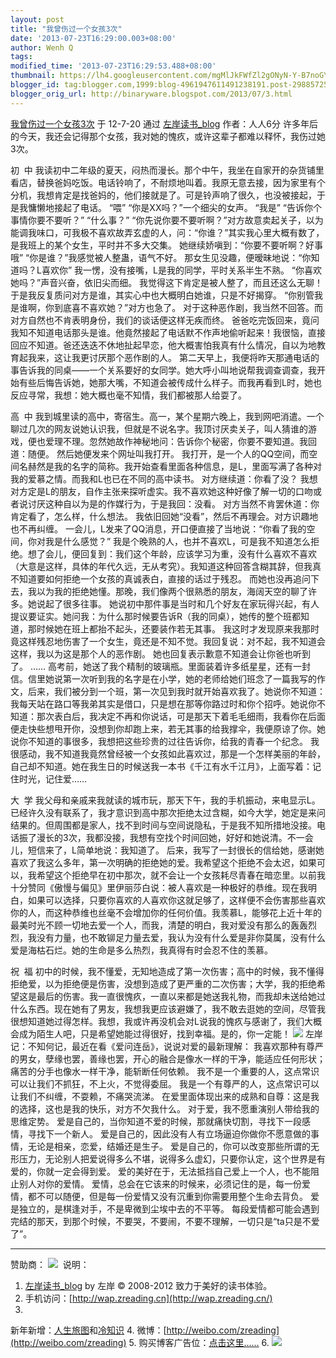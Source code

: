 ```yaml
---
layout: post
title: "我曾伤过一个女孩3次"
date: '2013-07-23T16:29:00.003+08:00'
author: Wenh Q
tags:
modified_time: '2013-07-23T16:29:53.488+08:00'
thumbnail: https://lh4.googleusercontent.com/mgMlJkFWfZl2gONyN-Y-B7noGYX7Q8e8RS5BiQrYrQQN7YHlJkauVERqY1RNmiiEuse-zqMlK4aNcxQfPpOvtg8QSU2JWopxOZeOjpUScQTmMDHSViE=s72-c
blogger_id: tag:blogger.com,1999:blog-4961947611491238191.post-2988572564864920154
blogger_orig_url: http://binaryware.blogspot.com/2013/07/3.html
---
```

[
我曾伤过一个女孩3次](http://www.zreading.cn/archives/3093.html)
于 12-7-20 通过 [左岸读书_blog](http://www.zreading.cn/) 作者：人人6分
许多年后的今天，我还会记得那个女孩，我对她的愧疚，或许这辈子都难以释怀，我伤过她3次。

初  中
我读初中二年级的夏天，闷热而漫长。那个中午，我坐在自家开的杂货铺里看店，替换爸妈吃饭。电话铃响了，不耐烦地叫着。我原无意去接，因为家里有个分机，我想肯定是找爸妈的，他们接就是了。可是铃声响了很久，也没被接起，于是我慵懒地接起了电话。
“喂”
“你是XX吗？”一个细尖的女声。
“我是”
“告诉你个事情你要不要听？”
“什么事？”
“你先说你要不要听啊？”对方故意卖起关子，以为能调我味口，可我极不喜欢故弄玄虚的人，问：“你谁？”其实我心里大概有数了，是我班上的某个女生，平时并不多大交集。
她继续娇嗔到：“你要不要听啊？好事哦”
“你是谁？”我感觉被人整蛊，语气不好。
那女生见没趣，便暧昧地说：“你知道吗？L喜欢你”
我一愣，没有接嘴，L是我的同学，平时关系半生不熟。
“你喜欢她吗？”声音兴奋，依旧尖而细。
我觉得这下肯定是被人整了，而且还这么无聊！于是我反复质问对方是谁，其实心中也大概明白她谁，只是不好揭穿。
“你别管我是谁啊，你到底喜不喜欢她？”对方也急了。
对于这种恶作剧，我当然不回答。而对方自然也不肯表明身份，我们的谈话便这样无疾而终。
爸爸吃完饭回来，竟问我知不知道电话那头是谁。他竟然接起了电话默不作声地偷听起来！我很恼，直接回应不知道。爸还迭迭不休地扯起早恋，他大概害怕我真有什么情况，自以为地教育起我来，这让我更讨厌那个恶作剧的人。
第二天早上，我便将昨天那通电话的事告诉我的同桌——一个关系要好的女同学。她大呼小叫地说帮我调查调查，我开始有些后悔告诉她，她那大嘴，不知道会被传成什么样子。而我再看到L时，她也反应寻常，我想：她大概也毫不知情，我们都被那人给耍了。

高  中
我到城里读的高中，寄宿生。高一，某个星期六晚上，我到网吧消遣。一个聊过几次的网友说她认识我，但就是不说名字。我顶讨厌卖关子，叫人猜谁的游戏，便也爱理不理。忽然她故作神秘地问：告诉你个秘密，你要不要知道。我回道：随便。
然后她便发来个网址叫我打开。
我打开，是一个人的QQ空间，而空间名赫然是我的名字的简称。我开始查看里面各种信息，是L，里面写满了各种对我的爱慕之情。而我和L也已在不同的高中读书。
对方继续道：你看了没？
我想对方定是L的朋友，自作主张来探听虚实。我不喜欢她这种好像了解一切的口吻或者说讨厌这种自以为是的作媒行为，于是我回：没看。
对方当然不肯罢休道：你肯定看了，怎么样，什么想法。
我依旧回她“没看”，然后不再理会。对方识趣地也不再纠缠。
一会儿，L发来了QQ消息，开口便直接了当地说：“你看了我的空间，你对我是什么感觉？”
我是个晚熟的人，也并不喜欢L，可是我不知道怎么拒绝。想了会儿，便回复到：我们这个年龄，应该学习为重，没有什么喜欢不喜欢（大意是这样，具体的年代久远，无从考究）。我知道这种回答含糊其辞，但我真不知道要如何拒绝一个女孩的真诚表白，直接的话过于残忍。
而她也没再追问下去，我以为我的拒绝她懂。那晚，我们像两个很熟悉的朋友，海阔天空的聊了许多。她说起了很多往事。
她说初中那件事是当时和几个好友在家玩得兴起，有人提议要证实。她问我：为什么那时候要告诉R（我的同桌），她传的整个班都知道，那时候她在班上都抬不起头，还要装作若无其事。
我这时才发现原来我那时竟这样残忍地伤害了一个女生，竟还是不知不觉。我回复说：对不起，我不知道会这样，我以为这是那个人的恶作剧。
她也回复表示歉意不知道会让你爸也听到了。
……
高考前，她送了我个精制的玻璃瓶。里面装着许多纸星星，还有一封信。信里她说第一次听到我的名字是在小学，她的老师给她们班念了一篇我写的作文，后来，我们被分到一个班，第一次见到我时就开始喜欢我了。她说你不知道：我每天站在路口等我弟其实是借口，只是想在那等你路过时和你个招呼。她说你不知道：那次表白后，我决定不再和你说话，可是那天下着毛毛细雨，我看你在后面便走快些想甩开你，没想到你却跑上来，若无其事的给我撑伞，我便原谅了你。她说你不知道的事很多，我想把这些珍贵的过往告诉你，给我的青春一个纪念。
我很感动，我不知道我竟然曾经被一个女孩如此喜欢过，那是一个怎样美丽的年龄，自己却不知道。她在我生日的时候送我一本书《千江有水千江月》，上面写着：记住时光，记住爱……

大  学
我父母和亲戚来我就读的城市玩，那天下午，我的手机振动，来电显示L。已经许久没有联系了，我才意识到高中那次拒绝太过含糊，如今大学，她定是来问结果的。但周围都是家人，找不到时间与空间说隐私，于是我不知所措地没接。电话振了漫长的3次，我都没接，我想有空找个时间回她，好好和她说清。不一会儿，短信来了，L简单地说：我知道了。
后来，我写了一封很长的信给她，感谢她喜欢了我这么多年，第一次明确的拒绝她的爱。我希望这个拒绝不会太迟，如果可以，我希望这个拒绝早在初中那次，就不会让一个女孩耗尽青春在暗恋里。以前我十分赞同《傲慢与偏见》里伊丽莎白说：被人喜欢是一种极好的恭维。现在我明白，如果可以选择，只要你喜欢的人喜欢你这就足够了，这样便不会伤害那些喜欢你的人，而这种恭维也丝毫不会增加你的任何价值。我羡慕L，能够花上近十年的最美时光不顾一切地去爱一个人，而我，清楚的明白，我对爱没有那么的轰轰烈烈，我没有力量，也不敢铆足力量去爱，我认为没有什么爱是非你莫属，没有什么爱是海枯石烂。她的生命是多么热烈，我真得有时会忍不住的羡慕。

祝  福
初中的时候，我不懂爱，无知地造成了第一次伤害；高中的时候，我不懂得拒绝爱，以为拒绝便是伤害，没想到造成了更严重的二次伤害；大学，我的拒绝希望这是最后的伤害。我一直很愧疚，一直以来都是她送我礼物，而我却未送给她过什么东西。现在她有了男友，我想我更应该避嫌了，我不敢去逛她的空间，尽管我很想知道她过得怎样。我想，我或许再没机会对L说我的愧疚与感谢了，我们大概会成为陌生人吧，只是希望她能过得很好，找到幸福。是的，你一定能！
![](https://lh4.googleusercontent.com/mgMlJkFWfZl2gONyN-Y-B7noGYX7Q8e8RS5BiQrYrQQN7YHlJkauVERqY1RNmiiEuse-zqMlK4aNcxQfPpOvtg8QSU2JWopxOZeOjpUScQTmMDHSViE)
左岸记：不知何记，最近在看《爱问连岳》，说说对爱的最新理解：
我喜欢那种有尊严的男女，孽缘也罢，善缘也罢，开心的融合是像水一样的干净，能适应任何形状；痛苦的分手也像水一样干净，能斩断任何依赖。
我不是一个重要的人，这点常识可以让我们不抓狂，不上火，不觉得委屈。
我是一个有尊严的人，这点常识可以让我们不纠缠，不耍赖，不痛哭流涕。
在爱里面体现出来的成熟和自尊：这是我的选择，这也是我的快乐，对方不欠我什么。
对于爱，我不愿重演别人带给我的思维定势。
爱是自己的，当你知道不爱的时候，那就痛快切割，寻找下一段感情，寻找下一个新人。
爱是自己的，因此没有人有立场逼迫你做你不愿意做的事情，无论是相亲，恋爱，结婚还是生子。
爱是自己的，你可以改变那些所谓的无形压力，无论别人把爱说得多么不堪，说得多么虚幻，只要你认定，这个世界是有爱的，你就一定会得到爱。
爱的美好在于，无法抵挡自己爱上一个人，也不能阻止别人对你的爱情。
爱情，总会在它该来的时候来，必须记住的是，每一份爱情，都不可以随便，但是每一份爱情又没有沉重到你需要用整个生命去背负。
爱是独立的，是棋逢对手，不是卑微到尘埃中去的不平等。
每段爱情都可能会遇到完结的那天，到那个时候，不要哭，不要闹，不要不理解，一切只是“ta只是不爱了”。

* * * * *

赞助商：
![](https://lh3.googleusercontent.com/btjuQP8jM-pQ8k9thdLlvVSuD9IPs7tn-VnCPnS8r9NiRe2foY0TJNarFcBe-mmLqS6DfjDduGTpZK0YMjFE0U0o0mXA2oqvOea3g4mr_aIKJwfUNyo)
 说明：
1. [左岸读书_blog](http://zreading.cn/) by 左岸 © 2008-2012
致力于美好的读书体验。
2. 手机访问：[http://wap.zreading.cn](http://wap.zreading.cn/)
3.
新年新增：[人生旅图](http://www.zreading.net/)和[冷知识](http://www.zreading.net/lenzhishi)
4. 微博：[http://weibo.com/zreading](http://weibo.com/zreading)
5. 购买博客广告位：[点击这里……](http://www.zreading.cn/about#ad)
6.
![](https://lh6.googleusercontent.com/v3v6Gj_x1_6t8d-kcY4aP3GO_mON09-G94QMT8GUiOqtKcuUDcGOJm8h3iebzn1_ovJ-Ef_ZFWkpHy6VdpK2li2al-ksgnhol8OFDp0TIvPLODr-3UI) 
